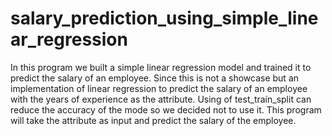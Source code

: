 # salary_prediction_using_simple_linear_regression

In this program we built a simple linear regression model and trained it to predict the salary of an employee. 
Since this is not a showcase but an implementation of linear regression to predict the salary of an employee with the years of experience as the attribute.
Using of test_train_split can reduce the accuracy of the mode so we decided not to use it. 
This program will take the attribute as input and predict the salary of the employee.
